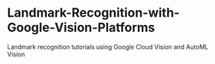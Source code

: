 # Landmark-Recognition-with-Google-Vision-Platforms
Landmark recognition tutorials using Google Cloud Vision and AutoML Vision
